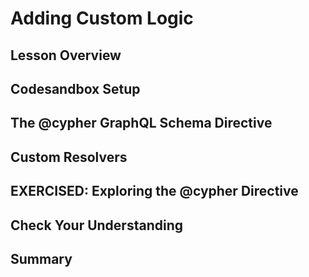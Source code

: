 # Adding Custom Logic

## Lesson Overview

## Codesandbox Setup

## The @cypher GraphQL Schema Directive

## Custom Resolvers

## EXERCISED: Exploring the @cypher Directive

## Check Your Understanding

## Summary
